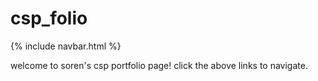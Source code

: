<h1> csp_folio </h1>
{% include navbar.html %} <br>
<p> welcome to soren's csp portfolio page! click the above links to navigate. </p>
